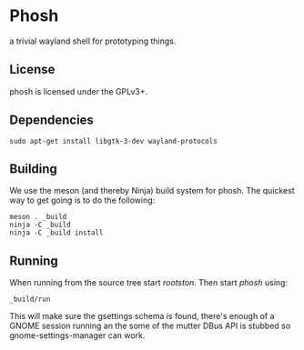 # Phosh

a trivial wayland shell for prototyping things.

## License

phosh is licensed under the GPLv3+.

## Dependencies

    sudo apt-get install libgtk-3-dev wayland-protocols

## Building

We use the meson (and thereby Ninja) build system for phosh.  The quickest
way to get going is to do the following:

	meson . _build
	ninja -C _build
	ninja -C _build install


## Running
When running from the source tree start *rootston*. Then start *phosh*
using:

    _build/run

This will make sure the gsettings schema is found, there's enough of a GNOME
session running an the some of the mutter DBus API is stubbed so
gnome-settings-manager can work.
